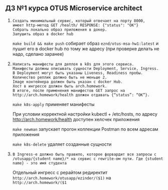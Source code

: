## ДЗ №1 курса OTUS Microservice architect

1. ```
   Создать минимальный сервис, который отвечает на порту 8000, 
   имеет http-метод GET /health/ RESPONSE: {"status": "OK"}
   Собрать локально образ приложения в докер.
   Запушить образ в docker hub
   ```
    `make build && make push` собирает образ `eznd/otus-msa-hw1:latest` и пушит его в docker hub по тому же адресу (при проверке делать не надо, сделано заранее)

2. ```
   Написать манифесты для деплоя в k8s для этого сервиса. 
   Манифесты должны описывать сущности Deployment, Service, Ingress.
   В Deployment могут быть указаны Liveness, Readiness пробы.
   Количество реплик должно быть не меньше 2.
   Image контейнера должен быть указан с docker Hub.
   Хост в ингрессе должен быть arch.homework.
   В итоге, после применения манифестов GET запрос на http://arch.homework/health должен отдавать {“status”: “OK”}.
   ```
   
    `make k8s-apply` применяет манифесты

    При условии корректной настройки kubectl + /etc/hosts, по адресу http://arch.homework/health доступен хелсчек приложения 

    `make newman` запускает прогон коллекции Postman по всем адресам приложения
 
    `make k8s-delete` удаляет созданные сущности

3. ```
   В Ingress-е должно быть правило, которое форвардит все запросы с /otusapp/{student name}/* на сервис с rewrite-ом пути. Где {student name} - это имя студента
   ```
   
    Отдельный ингресс с рерайтом редиректит `http://arch.homework/otusapp/ezinder/($1)` на `http://arch.homework/($1`
